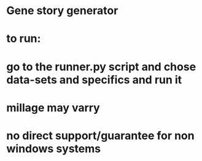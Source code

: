 # Gene story generator
# to run:
# go to the runner.py script and chose data-sets and specifics and run it

# millage may varry
# no direct support/guarantee for non windows systems